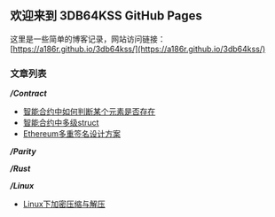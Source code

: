 ## 欢迎来到 3DB64KSS GitHub Pages
这里是一些简单的博客记录，网站访问链接： [https://a186r.github.io/3db64kss/](https://a186r.github.io/3db64kss/)

### 文章列表
***/Contract***
- [智能合约中如何判断某个元素是否存在](https://github.com/a186r/3db64kss/blob/master/contract/array-contains-element.md)
- [智能合约中多级struct](https://github.com/a186r/3db64kss/blob/master/contract/struct.md)
- [Ethereum多重签名设计方案](https://github.com/a186r/3db64kss/blob/master/contract/toward-an-ethereum-multisig-standard.md)

***/Parity***

***/Rust***

***/Linux***
- [Linux下加密压缩与解压](https://github.com/a186r/3db64kss/blob/master/linux/linux-encryption-compression.md)

